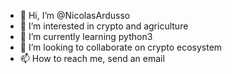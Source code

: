 - 👋 Hi, I’m @NicolasArdusso
- 👀 I’m interested in crypto and agriculture
- 🌱 I’m currently learning python3
- 💞️ I’m looking to collaborate on crypto ecosystem
- 📫 How to reach me, send an email

<!---
NicolasArdusso/NicolasArdusso is a ✨ special ✨ repository because its `README.md` (this file) appears on your GitHub profile.
You can click the Preview link to take a look at your changes.
--->
